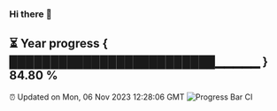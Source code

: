 ### Hi there 👋
⏳ Year progress { █████████████████████████▁▁▁▁▁ } 84.80 %
---
⏰ Updated on Mon, 06 Nov 2023 12:28:06 GMT
![Progress Bar CI](https://github.com/liununu/liununu/workflows/Progress%20Bar%20CI/badge.svg)
